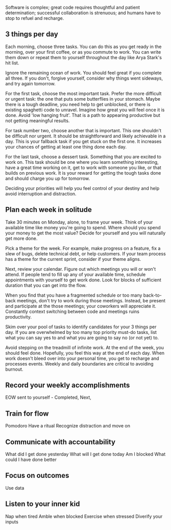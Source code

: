 Software is complex; great code requires thoughtful and patient determination; successful collaboration is strenuous; and humans have to stop to refuel and recharge.

## 3 things per day

Each morning, choose three tasks. You can do this as you get ready in the morning, over your first coffee, or as you commute to work. You can write them down or repeat them to yourself throughout the day like Arya Stark's hit list.

Ignore the remaining ocean of work. You should feel great if you complete all three. If you don't, forgive yourself, consider why things went sideways, and try again tomorrow.

For the first task, choose the most important task. Prefer the more difficult or urgent task: the one that puts some butterflies in your stomach. Maybe there is a tough deadline, you need help to get unblocked, or there is existing spaghetti code to unravel. Imagine how great you will feel once it is done. Avoid 'low hanging fruit'. That is a path to appearing productive but not getting meaningful results.

For task number two, choose another that is important. This one shouldn't be difficult nor urgent. It should be straightforward and likely achievable in a day. This is your fallback task if you get stuck on the first one. It increases your chances of getting at least one thing done each day.

For the last task, choose a dessert task. Something that you are excited to work on. This task should be one where you learn something interesting, have a great time working on it, get to work with someone you like, or that builds on previous work. It is your reward for getting the tough tasks done and should charge you up for tomorrow.

Deciding your priorities will help you feel control of your destiny and help avoid interruption and distraction.

## Plan each week in solitude

Take 30 minutes on Monday, alone, to frame your week. Think of your available time like money you're going to spend. Where should you spend your money to get the most value? Decide for yourself and you will naturally get more done.

Pick a theme for the week. For example, make progress on a feature, fix a slew of bugs, delete technical debt, or help customers. If your team process has a theme for the current sprint, consider if your theme aligns.

Next, review your calendar. Figure out which meetings you will or won't attend. If people tend to fill up any of your available time, schedule appointments with yourself to get work done. Look for blocks of sufficient duration that you can get into the flow.

When you find that you have a fragmented schedule or too many back-to-back meetings, don't try to work during those meetings. Instead, be present and participate at the those meetings; your coworkers will appreciate it. Constantly context switching between code and meetings ruins productivity.

Skim over your pool of tasks to identify candidates for your 3 things per day. If you are overwhelmed by too many top priority must-do tasks, list what you can say yes to and what you are going to say no (or not yet) to.

Avoid stepping on the treadmill of infinite work. At the end of the week, you should feel done. Hopefully, you feel this way at the end of each day. When work doesn't bleed over into your personal time, you get to recharge and processes events. Weekly and daily boundaries are critical to avoiding burnout.

## Record your weekly accomplishments

EOW sent to yourself - Completed, Next,

## Train for flow

Pomodoro
Have a ritual
Recognize distraction and move on

## Communicate with accountability

What did I get done yesterday
What will I get done today
Am I blocked
What could I have done better

## Focus on outcomes

Use data

## Listen to your inner kid

Nap when tired
Amble when blocked
Exercise when stressed
Diverify your inputs
